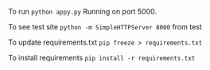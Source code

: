
To run `python appy.py` Running on port 5000. 

To see test site `python -m SimpleHTTPServer 8000` from test

To update requirements.txt `pip freeze > requirements.txt`

To install requirements `pip install -r requirements.txt`
